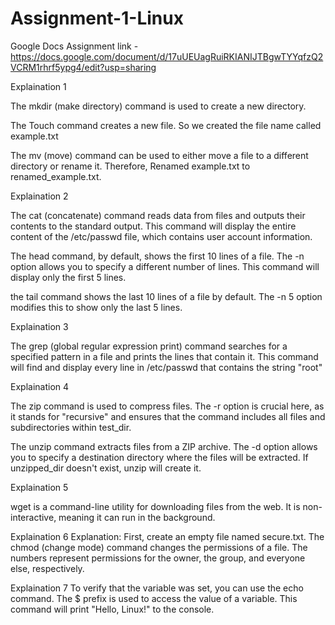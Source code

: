 # Assignment-1-Linux

Google Docs Assignment link - https://docs.google.com/document/d/17uUEUagRuiRKIANIJTBgwTYYqfzQ2VCRM1rhrf5ypg4/edit?usp=sharing


Explaination 1

The mkdir (make directory) command is used to create a new directory.


The Touch command creates a new file. So we created the file name called example.txt


The mv (move) command can be used to either move a file to a different directory or rename it. Therefore, Renamed example.txt to renamed_example.txt.


Explaination 2

The cat (concatenate) command reads data from files and outputs their contents to the standard output. This command will display the entire content of the /etc/passwd file, which contains user account information.


The head command, by default, shows the first 10 lines of a file. The -n option allows you to specify a different number of lines. This command will display only the first 5 lines.



the tail command shows the last 10 lines of a file by default. The -n 5 option modifies this to show only the last 5 lines.


Explaination 3

The grep (global regular expression print) command searches for a specified pattern in a file and prints the lines that contain it. This command will find and display every line in /etc/passwd that contains the string "root"


Explaination 4

The zip command is used to compress files. The -r option is crucial here, as it stands for "recursive" and ensures that the command includes all files and subdirectories within test_dir.


The unzip command extracts files from a ZIP archive. The -d option allows you to specify a destination directory where the files will be extracted. If unzipped_dir doesn't exist, unzip will create it.


Explaination 5

wget is a command-line utility for downloading files from the web. It is non-interactive, meaning it can run in the background.


Explaination 6
Explanation: First, create an empty file named secure.txt. The chmod (change mode) command changes the permissions of a file. The numbers represent permissions for the owner, the group, and everyone else, respectively.

Explaination 7
To verify that the variable was set, you can use the echo command. The $ prefix is used to access the value of a variable. This command will print "Hello, Linux!" to the console.


